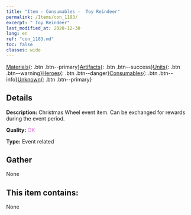 ```yaml
---
title: "Item - Consumables -  Toy Reindeer"
permalink: /Items/con_1183/
excerpt: " Toy Reindeer"
last_modified_at: 2020-12-30
lang: en
ref: "con_1183.md"
toc: false
classes: wide
---
```

 [Materials](/Items/){: .btn .btn--primary}[Artifacts](/Items/Artifacts/){: .btn .btn--success}[Units](/Items/Units/){: .btn .btn--warning}[Heroes](/Items/Heroes/){: .btn .btn--danger}[Consumables](/Items/Consumables/){: .btn .btn--info}[Unknown](/Items/Unknown/){: .btn .btn--primary}

## Details
 **Description:** Christmas Wheel event item. Can be exchanged for rewards during the event period.

 **Quality:** <span style="color: #DA70D6">OK</span>

 **Type:** Event related

## Gather

  None

## This item contains:

  None

